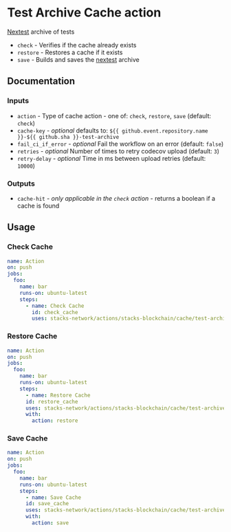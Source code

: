# Test Archive Cache action

[Nextest](https://nexte.st) archive of tests

- `check` - Verifies if the cache already exists
- `restore` - Restores a cache if it exists
- `save` - Builds and saves the [nextest](https://nexte.st) archive

## Documentation

### Inputs

- `action` - Type of cache action - one of: `check`, `restore`, `save` (default: `check`)
- `cache-key` - _optional_ defaults to: `${{ github.event.repository.name }}-${{ github.sha }}-test-archive`
- `fail_ci_if_error` - _optional_ Fail the workflow on an error (default: `false`)
- `retries` - _optional_ Number of times to retry codecov upload (default: `3`)
- `retry-delay` - _optional_ Time in ms between upload retries (default: `10000`)

### Outputs

- `cache-hit` - _only applicable in the `check` action_ - returns a boolean if a cache is found

## Usage

### Check Cache

```yaml
name: Action
on: push
jobs:
  foo:
    name: bar
    runs-on: ubuntu-latest
    steps:
      - name: Check Cache
        id: check_cache
        uses: stacks-network/actions/stacks-blockchain/cache/test-archive@main
```

### Restore Cache

```yaml
name: Action
on: push
jobs:
  foo:
    name: bar
    runs-on: ubuntu-latest
    steps:
      - name: Restore Cache
      id: restore_cache
      uses: stacks-network/actions/stacks-blockchain/cache/test-archive@main
      with:
        action: restore
```

### Save Cache

```yaml
name: Action
on: push
jobs:
  foo:
    name: bar
    runs-on: ubuntu-latest
    steps:
      - name: Save Cache
      id: save_cache
      uses: stacks-network/actions/stacks-blockchain/cache/test-archive@main
      with:
        action: save
```
